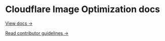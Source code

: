 # Cloudflare Image Optimization docs 

[View docs →](https://developers.cloudflare.com/image-optimization)

[Read contributor guidelines →](https://developers.cloudflare.com/docs-engine/contributing/content-framework)
